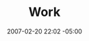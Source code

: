 ---
date: 2007-02-20 22:02 -05:00
layout: work
title: "Work"
slug: "work"
description: "My work happens in my day job, and occasionally on interesting side projects."
excerpt:
group: "navigation"
type: section

navigation:
    order: 3
home:
    order: 3
    omit_title:
    unlinked_title: true
    button: View My Work
    class:
    slug_in_class: true
    show: 2
    type: section
    categories: work
section:
    order: 1
    omit_title:
    unlinked_title: true
    button:
    class: 
    include_slug: 
    show: 1
    type: section
    categories: work
footer:
    order:
    omit_title:
    unlinked_title:
---